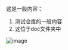 这是一般内容：
1. 测试仓库的一般内容
2. 这位于doc文件夹中

![image](docs/translated_images/korean.png.Chinese.bff31fdda211217ae28fe68781a29531751daa02c79d56952ab78fbc305ee927.png)
